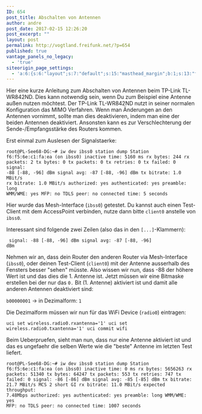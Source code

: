 ```yaml
---
ID: 654
post_title: Abschalten von Antennen
author: andre
post_date: 2017-02-15 12:26:20
post_excerpt: ""
layout: post
permalink: http://vogtland.freifunk.net/?p=654
published: true
vantage_panels_no_legacy:
  - 'true'
siteorigin_page_settings:
  - 'a:6:{s:6:"layout";s:7:"default";s:15:"masthead_margin";b:1;s:13:"footer_margin";b:1;s:10:"page_title";b:0;s:13:"hide_masthead";b:0;s:19:"hide_footer_widgets";b:0;}'
---
```

Hier eine kurze Anleitung zum Abschalten von Antennen beim TP-Link TL-WR842ND. Dies kann notwendig sein, wenn Du zum Beispiel eine Antenne außen nutzen möchtest. Der TP-Link TL-WR842ND nutzt in seiner normalen Konfiguration das MIMO Verfahren. Wenn man Änderungen an den Antennen vornimmt, sollte man dies deaktivieren, indem man eine der beiden Antennen deaktiviert. Ansonsten kann es zur Verschlechterung der Sende-/Empfangsstärke des Routers kommen.

Erst einmal zum Auslesen der Signalstaerke:

<code>root@PL-See68-DG:~# iw dev ibss0 station dump
Station f6:f5:6e:c1:fa:ea (on ibss0)
	inactive time:  5160 ms
	rx bytes:       244
	rx packets:     2
	tx bytes:       0
	tx packets:     0
	tx retries:     0
	tx failed:      0
	signal:         -88 [-88, -96] dBm
	signal avg:     -87 [-88, -96] dBm
	tx bitrate:     1.0 MBit/s
	rx bitrate:     1.0 MBit/s
	authorized:     yes
	authenticated:  yes
	preamble:       long
	WMM/WME:        yes
	MFP:            no
	TDLS peer:      no
	connected time: 5 seconds</code>

Hier wurde das Mesh-Interface (<code>ibss0</code>) getestet. Du kannst auch einen Test-Client mit dem AccessPoint verbinden, nutze dann bitte <code>client0</code> anstelle von <code>ibss0</code>.

Interessant sind folgende zwei Zeilen (also das in den <code>[...]</code>-Klammern):

<code>	signal:         -88 [-88, -96] dBm
	signal avg:     -87 [-88, -96] dBm</code>

Nehmen wir an, dass dein Router den anderen Router via Mesh-Interface (<code>ibss0</code>), oder deinen Test-Client (<code>client0</code>) mit der Antenne ausserhalb des Fensters besser "sehen" müsste. Also wissen wir nun, dass -88 der höhere Wert ist und das dies die 1. Antenne ist. Jetzt müssen wir eine Bitmaske erstellen bei der nur das <code>0.</code> Bit (1. Antenne) aktiviert ist und damit alle anderen Antennen deaktiviert sind: 

<code>b00000001</code> -> in Dezimalform: <code>1</code>

Die Dezimalform müssen wir nun für das WiFi Device (<code>radio0</code>) eintragen:

<code>uci set wireless.radio0.rxantenna='1'
uci set wireless.radio0.txantenna='1'
uci commit
wifi</code>

Beim Ueberpruefen, sieht man nun, dass nur eine Antenne aktiviert ist und das es ungefaehr die selben Werte wie die "beste" Antenne im letzten Test liefert.

<code>root@PL-See68-DG:~# iw dev ibss0 station dump
Station f6:f5:6e:c1:fa:ea (on ibss0)
	inactive time:  0 ms
	rx bytes:       5656263
	rx packets:     51340
	tx bytes:       64247
	tx packets:     553
	tx retries:     747
	tx failed:      0
	signal:         -86 [-86] dBm
	signal avg:     -85 [-85] dBm
	tx bitrate:     21.7 MBit/s MCS 2 short GI
	rx bitrate:     11.0 MBit/s
	expected throughput:    7.48Mbps
	authorized:     yes
	authenticated:  yes
	preamble:       long
	WMM/WME:        yes
	MFP:            no
	TDLS peer:      no
	connected time: 1007 seconds</code>